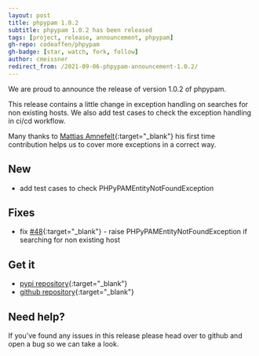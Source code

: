 ```yaml
---
layout: post
title: phpypam 1.0.2
subtitle: phpypam 1.0.2 has been released
tags: [project, release, announcement, phpypam]
gh-repo: codeaffen/phpypam
gh-badge: [star, watch, fork, follow]
author: cmeissner
redirect_from: /2021-09-06-phpypam-announcement-1.0.2/
---
```


We are proud to announce the release of version 1.0.2 of phpypam.

This release contains a little change in exception handling on searches for non existing hosts.
We also add test cases to check the exception handling in ci/cd workflow.

Many thanks to [Mattias Amnefelt](https://github.com/mattiasa){:target="_blank"} his first time contribution helps us to cover more exceptions in a correct way.

## New

* add test cases to check PHPyPAMEntityNotFoundException

## Fixes

* fix [#48](https://github.com/codeaffen/phpypam/issues/48){:target="_blank"} - raise PHPyPAMEntityNotFoundException if searching for non existing host

## Get it

* [pypi repository](https://pypi.org/project/phpypam/){:target="_blank"}
* [github repository](https://github.com/codeaffen/phpypam){:target="_blank"}

## Need help?

If you’ve found any issues in this release please head over to github and open a bug so we can take a look.
